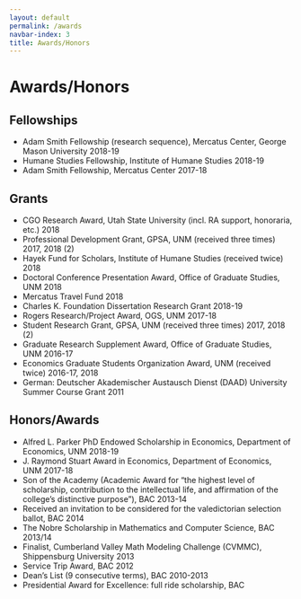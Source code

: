 ```yaml
---
layout: default
permalink: /awards
navbar-index: 3
title: Awards/Honors
---
```


Awards/Honors
========

Fellowships
-----------

- Adam Smith Fellowship (research sequence), Mercatus Center, George Mason University 2018-19
- Humane Studies Fellowship, Institute of Humane Studies 2018-19
- Adam Smith Fellowship, Mercatus Center 2017-18

Grants
------

- CGO Research Award, Utah State University (incl. RA support, honoraria, etc.) 2018
- Professional Development Grant, GPSA, UNM (received three times) 2017, 2018 (2)
- Hayek Fund for Scholars, Institute of Humane Studies (received twice) 2018
- Doctoral Conference Presentation Award, Office of Graduate Studies, UNM 2018
- Mercatus Travel Fund 2018
- Charles K. Foundation Dissertation Research Grant 2018-19
- Rogers Research/Project Award, OGS, UNM 2017-18
- Student Research Grant, GPSA, UNM (received three times) 2017, 2018 (2)
- Graduate Research Supplement Award, Office of Graduate Studies, UNM 2016-17
- Economics Graduate Students Organization Award, UNM (received twice) 2016-17, 2018
- German: Deutscher Akademischer Austausch Dienst (DAAD) University Summer Course Grant 2011


Honors/Awards
-------------

- Alfred L. Parker PhD Endowed Scholarship in Economics, Department of Economics, UNM 2018-19
- J. Raymond Stuart Award in Economics, Department of Economics, UNM 2017-18
- Son of the Academy (Academic Award for “the highest level of scholarship, contribution to the intellectual life, and affirmation of the college’s distinctive purpose”), BAC 2013-14
- Received an invitation to be considered for the valedictorian selection ballot, BAC 2014
- The Nobre Scholarship in Mathematics and Computer Science, BAC 2013/14
- Finalist, Cumberland Valley Math Modeling Challenge (CVMMC), Shippensburg University 2013
- Service Trip Award, BAC 2012
- Dean’s List (9 consecutive terms), BAC 2010-2013
- Presidential Award for Excellence: full ride scholarship, BAC
